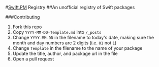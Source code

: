 #[Swift.PM](http://swift.pm) Registry
##An unofficial registry of Swift packages


###Contributing
1. Fork this repo
2. Copy `YYYY-MM-DD-Template.md` into `/_posts`
3. Change `YYYY-MM-DD` in the filename to today's date, making sure the month and day numbers are 2 digits (i.e. `01` not `1`)
4. Change `Template` in the filename to the name of your package
5. Update the title, author, and package url in the file
6. Open a pull request
